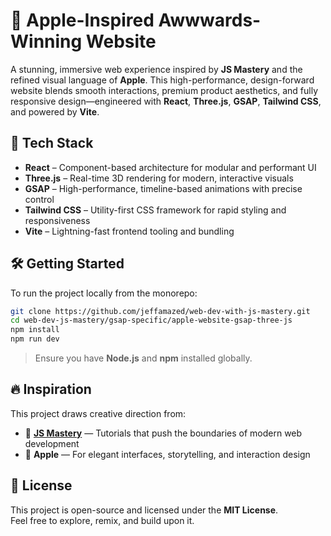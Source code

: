 # 🍎 Apple-Inspired Awwwards-Winning Website

A stunning, immersive web experience inspired by **JS Mastery** and the refined visual language of **Apple**. This high-performance, design-forward website blends smooth interactions, premium product aesthetics, and fully responsive design—engineered with **React**, **Three.js**, **GSAP**, **Tailwind CSS**, and powered by **Vite**.

## 🚀 Tech Stack

- **React** – Component-based architecture for modular and performant UI
- **Three.js** – Real-time 3D rendering for modern, interactive visuals
- **GSAP** – High-performance, timeline-based animations with precise control
- **Tailwind CSS** – Utility-first CSS framework for rapid styling and responsiveness
- **Vite** – Lightning-fast frontend tooling and bundling

## 🛠️ Getting Started

To run the project locally from the monorepo:

```bash
git clone https://github.com/jeffamazed/web-dev-with-js-mastery.git
cd web-dev-js-mastery/gsap-specific/apple-website-gsap-three-js
npm install
npm run dev
```

> Ensure you have **Node.js** and **npm** installed globally.

## 🔥 Inspiration

This project draws creative direction from:

- 🎥 **[JS Mastery](https://www.youtube.com/c/JavaScriptMastery)** — Tutorials that push the boundaries of modern web development
- 🍏 **Apple** — For elegant interfaces, storytelling, and interaction design

## 📄 License

This project is open-source and licensed under the **MIT License**.  
Feel free to explore, remix, and build upon it.

